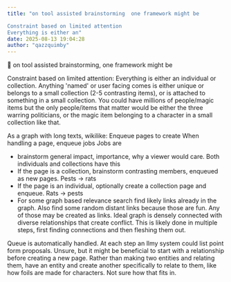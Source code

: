 ```yaml
---
title: "on tool assisted brainstorming  one framework might be

Constraint based on limited attention 
Everything is either an"
date: 2025-08-13 19:04:28
author: "qazzquimby"
---
```


💭 on tool assisted brainstorming, one framework might be

Constraint based on limited attention:
Everything is either an individual or collection. Anything 'named' or user facing comes is either unique or belongs to a small collection (2-5 contrasting items), or is attached to something in a small collection. You could have millions of people/magic items but the only people/items that matter would be either the three warring politicians, or the magic item belonging to a character in a small collection like that.

As a graph with long texts, wikilike:
Enqueue pages to create
When handling a page, enqueue jobs
Jobs are 
- brainstorm general impact, importance, why a viewer would care. Both individuals and collections have this
- If the page is a collection, brainstorm contrasting members, enqueued as new pages. Pests -> rats
- If the page is an individual, optionally create a collection page and enqueue. Rats -> pests
- For some graph based relevance search find likely links already in the graph. Also find some random distant links because those are fun. Any of those may be created as links. Ideal graph is densely connected with diverse relationships that create conflict. This is likely done in multiple steps, first finding connections and then fleshing them out.

Queue is automatically handled.
At each step an llmy system could list point form proposals.
Unsure, but it might be beneficial to start with a relationship before creating a new page. Rather than making two entities and relating them, have an entity and create another specifically to relate to them, like how foils are made for characters. Not sure how that fits in.